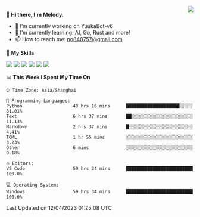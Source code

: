 <a href="#">
  <img align="right" src="https://github-readme-stats.vercel.app/api?username=melodyyuuka&count_private=true&show_icons=true" />
</a>

**👋 Hi there, I`m Melody.**

- 🔭 I’m currently working on YuukaBot-v6
- 🌱 I’m currently learning: AI, Go, Rust and more!
- 📫 How to reach me: no848757@gmail.com

🌟 **My Skills** 

![](https://img.shields.io/badge/-Python-3e74a2?style=flat-square&logo=Python&logoColor=fff)
![](https://img.shields.io/badge/-Java-007396?style=flat-square&logo=OpenJDK&logoColor=fff)
![](https://img.shields.io/badge/-Node.js-339933?style=flat-square&logo=Node.js&logoColor=fff)
![](https://img.shields.io/badge/-Git-f05032?style=flat-square&logo=git&logoColor=fff)
![](https://img.shields.io/badge/-PostgreSQL-4169e1?style=flat-square&logo=PostgreSQL&logoColor=fff)
![](https://img.shields.io/badge/-VSCode-007acc?style=flat-square&logo=Visual-Studio-Code&logoColor=fff)


<!--START_SECTION:waka-->
📊 **This Week I Spent My Time On** 

```text
⌚︎ Time Zone: Asia/Shanghai

💬 Programming Languages: 
Python                   48 hrs 16 mins      ████████████████████░░░░░   81.01% 
Text                     6 hrs 37 mins       ██░░░░░░░░░░░░░░░░░░░░░░░   11.13% 
Markdown                 2 hrs 37 mins       █░░░░░░░░░░░░░░░░░░░░░░░░   4.41% 
TOML                     1 hr 55 mins        ░░░░░░░░░░░░░░░░░░░░░░░░░   3.23% 
Other                    6 mins              ░░░░░░░░░░░░░░░░░░░░░░░░░   0.18%

🔥 Editors: 
VS Code                  59 hrs 34 mins      █████████████████████████   100.0%

💻 Operating System: 
Windows                  59 hrs 34 mins      █████████████████████████   100.0%

```


 Last Updated on 12/04/2023 01:25:08 UTC
<!--END_SECTION:waka-->
